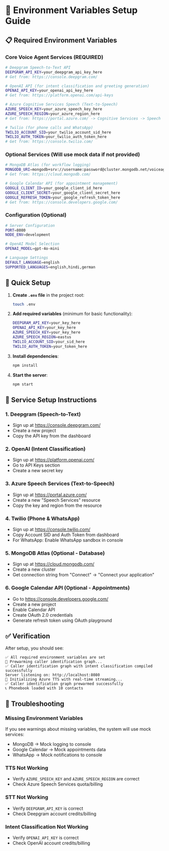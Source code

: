 # 🔧 Environment Variables Setup Guide

## 📋 Required Environment Variables

### Core Voice Agent Services (REQUIRED)

```bash
# Deepgram Speech-to-Text API
DEEPGRAM_API_KEY=your_deepgram_api_key_here
# Get from: https://console.deepgram.com/

# OpenAI API (for intent classification and greeting generation)
OPENAI_API_KEY=your_openai_api_key_here  
# Get from: https://platform.openai.com/api-keys

# Azure Cognitive Services Speech (Text-to-Speech)
AZURE_SPEECH_KEY=your_azure_speech_key_here
AZURE_SPEECH_REGION=your_azure_region_here
# Get from: https://portal.azure.com/ -> Cognitive Services -> Speech

# Twilio (for phone calls and WhatsApp)
TWILIO_ACCOUNT_SID=your_twilio_account_sid_here
TWILIO_AUTH_TOKEN=your_twilio_auth_token_here
# Get from: https://console.twilio.com/
```

### Optional Services (Will use mock data if not provided)

```bash
# MongoDB Atlas (for workflow logging)
MONGODB_URI=mongodb+srv://username:password@cluster.mongodb.net/voiceagent?retryWrites=true&w=majority
# Get from: https://cloud.mongodb.com/

# Google Calendar API (for appointment management)
GOOGLE_CLIENT_ID=your_google_client_id_here
GOOGLE_CLIENT_SECRET=your_google_client_secret_here
GOOGLE_REFRESH_TOKEN=your_google_refresh_token_here
# Get from: https://console.developers.google.com/
```

### Configuration (Optional)

```bash
# Server Configuration
PORT=8080
NODE_ENV=development

# OpenAI Model Selection
OPENAI_MODEL=gpt-4o-mini

# Language Settings
DEFAULT_LANGUAGE=english
SUPPORTED_LANGUAGES=english,hindi,german
```

## 🚀 Quick Setup

1. **Create `.env` file** in the project root:
   ```bash
   touch .env
   ```

2. **Add required variables** (minimum for basic functionality):
   ```bash
   DEEPGRAM_API_KEY=your_key_here
   OPENAI_API_KEY=your_key_here
   AZURE_SPEECH_KEY=your_key_here
   AZURE_SPEECH_REGION=eastus
   TWILIO_ACCOUNT_SID=your_sid_here
   TWILIO_AUTH_TOKEN=your_token_here
   ```

3. **Install dependencies**:
   ```bash
   npm install
   ```

4. **Start the server**:
   ```bash
   npm start
   ```

## 📱 Service Setup Instructions

### 1. Deepgram (Speech-to-Text)
- Sign up at https://console.deepgram.com/
- Create a new project
- Copy the API key from the dashboard

### 2. OpenAI (Intent Classification)
- Sign up at https://platform.openai.com/
- Go to API Keys section
- Create a new secret key

### 3. Azure Speech Services (Text-to-Speech)
- Sign up at https://portal.azure.com/
- Create a new "Speech Services" resource
- Copy the key and region from the resource

### 4. Twilio (Phone & WhatsApp)
- Sign up at https://console.twilio.com/
- Copy Account SID and Auth Token from dashboard
- For WhatsApp: Enable WhatsApp sandbox in console

### 5. MongoDB Atlas (Optional - Database)
- Sign up at https://cloud.mongodb.com/
- Create a new cluster
- Get connection string from "Connect" -> "Connect your application"

### 6. Google Calendar API (Optional - Appointments)
- Go to https://console.developers.google.com/
- Create a new project
- Enable Calendar API
- Create OAuth 2.0 credentials
- Generate refresh token using OAuth playground

## ✅ Verification

After setup, you should see:
```
✅ All required environment variables are set
🚀 Prewarming caller identification graph...
✅ Caller identification graph with intent classification compiled successfully
Server listening on: http://localhost:8080
🚀 Initializing Azure TTS with real-time streaming...
✅ Caller identification graph prewarmed successfully
📞 Phonebook loaded with 10 contacts
```

## 🔧 Troubleshooting

### Missing Environment Variables
If you see warnings about missing variables, the system will use mock services:
- MongoDB → Mock logging to console
- Google Calendar → Mock appointments data
- WhatsApp → Mock notifications to console

### TTS Not Working
- Verify `AZURE_SPEECH_KEY` and `AZURE_SPEECH_REGION` are correct
- Check Azure Speech Services quota/billing

### STT Not Working  
- Verify `DEEPGRAM_API_KEY` is correct
- Check Deepgram account credits/billing

### Intent Classification Not Working
- Verify `OPENAI_API_KEY` is correct  
- Check OpenAI account credits/billing

